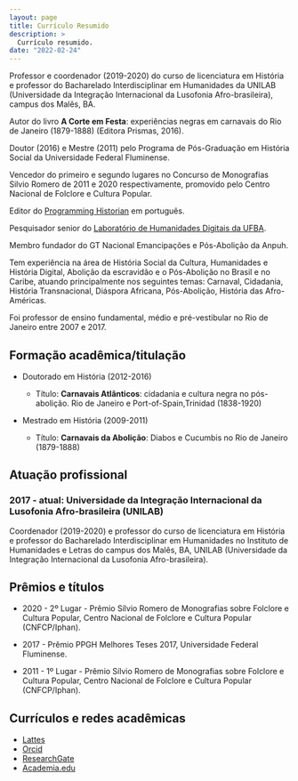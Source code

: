 ```yaml
---
layout: page
title: Currículo Resumido
description: >
  Currículo resumido.
date: "2022-02-24"
---
```

Professor e coordenador (2019-2020) do curso de licenciatura em História e professor do Bacharelado Interdisciplinar em Humanidades da UNILAB (Universidade da Integração Internacional da Lusofonia Afro-brasileira), campus dos Malês, BA. 

Autor do livro **A Corte em Festa**: experiências negras em carnavais do Rio de Janeiro (1879-1888) (Editora Prismas, 2016).

Doutor (2016) e Mestre (2011) pelo Programa de Pós­-Graduação em História Social da Universidade Federal Fluminense.

Vencedor do primeiro e segundo lugares no Concurso de Monografias Silvio Romero de 2011 e 2020 respectivamente, promovido pelo Centro Nacional de Folclore e Cultura Popular.

Editor do [Programming Historian](https://programminghistorian.org/pt/) em português.

Pesquisador senior do [Laboratório de Humanidades Digitais da UFBA](http://labhd.ufba.br/).

Membro fundador do GT Nacional Emancipações e Pós-­Abolição da Anpuh.

Tem experiência na área de História Social da Cultura, Humanidades e História Digital, Abolição da escravidão e o Pós-Abolição no Brasil e no Caribe, atuando principalmente nos seguintes temas: Carnaval, Cidadania, História Transnacional, Diáspora Africana, Pós­-Abolição, História das Afro-Américas.

Foi professor de ensino fundamental, médio e pré­-vestibular no Rio de Janeiro entre 2007 e 2017. 

## Formação acadêmica/titulação

- Doutorado em História (2012-2016)
    - Título: **Carnavais Atlânticos**: cidadania e cultura negra no pós-abolição. Rio de Janeiro e Port-of-Spain,Trinidad (1838-1920)

- Mestrado em História (2009-2011)
    - Título: **Carnavais da Abolição**: Diabos e Cucumbis no Rio de Janeiro (1879-1888)

## Atuação profissional

### 2017 - atual: **Universidade da Integração Internacional da Lusofonia Afro-brasileira (UNILAB)**

Coordenador (2019-2020) e professor do curso de licenciatura em História e professor do Bacharelado Interdisciplinar em Humanidades no Instituto de Humanidades e Letras do campus dos Malês, BA, UNILAB (Universidade da Integração Internacional da Lusofonia Afro-brasileira).

## Prêmios e títulos

- 2020 - 2º Lugar - Prêmio Sílvio Romero de Monografias sobre Folclore e Cultura Popular, Centro Nacional de Folclore e Cultura Popular (CNFCP/Iphan).

- 2017 - Prêmio PPGH Melhores Teses 2017, Universidade Federal Fluminense.

- 2011 - 1º Lugar - Prêmio Sílvio Romero de Monografias sobre Folclore e Cultura Popular, Centro Nacional de Folclore e Cultura Popular (CNFCP/Iphan).

## Currículos e redes acadêmicas

- [Lattes](http://lattes.cnpq.br/6853705640900524)
- [Orcid](https://orcid.org/0000-0001-5067-8475)
- [ResearchGate](https://www.researchgate.net/profile/Eric_Brasil)
- [Academia.edu](https://unilab.academia.edu/EricBrasil)